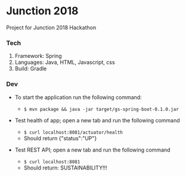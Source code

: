 # Junction 2018
Project for Junction 2018 Hackathon

### Tech
1. Framework: Spring
2. Languages: Java, HTML, Javascript, css
3. Build: Gradle

### Dev
* To start the application run the following command:
   * ```$ mvn package && java -jar target/gs-spring-boot-0.1.0.jar```

* Test health of app; open a new tab and run the following command
   * ```$ curl localhost:8081/actuator/health```
   * Should return {"status":"UP"}
 
* Test REST API; open a new tab and run the following command
   * ```$ curl localhost:8081```
   * Should return: SUSTAINABILITY!!!

